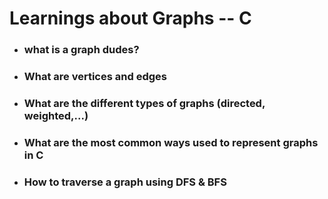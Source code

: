 # **Learnings about Graphs -- C**

- ### **what is a graph dudes?**

- ### **What are vertices and edges**

- ### **What are the different types of graphs (directed, weighted,...)**

- ### **What are the most common ways used to represent graphs in C**

- ### **How to traverse a graph using DFS & BFS**
